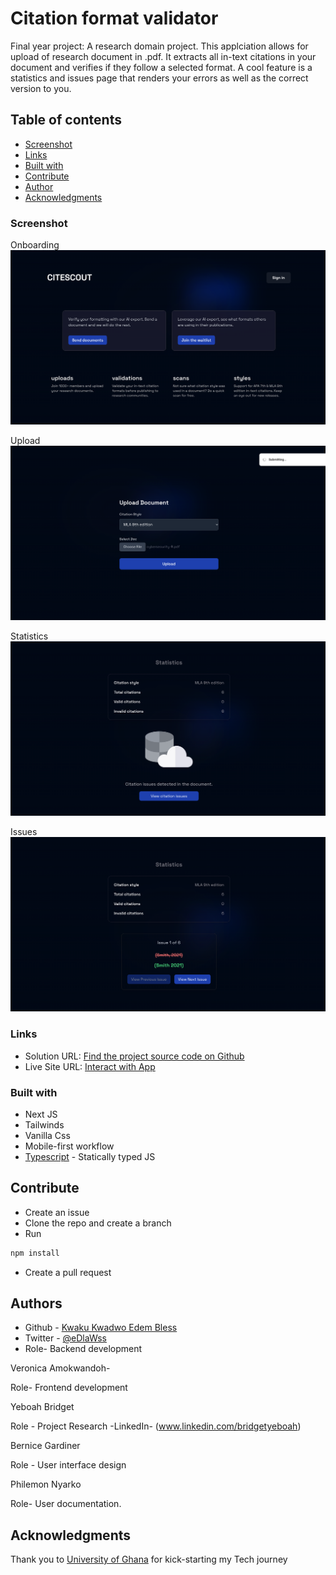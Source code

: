# Citation format validator

Final year project: A research domain project. This applciation allows for upload of research document in .pdf.
It extracts all in-text citations in your document and verifies if they follow a selected format. A cool feature is a statistics
and issues page that renders your errors as well as the correct version to you.

## Table of contents

- [Screenshot](#screenshot)
- [Links](#links)
- [Built with](#built-with)
- [Contribute](#contribute)
- [Author](#author)
- [Acknowledgments](#acknowledgments)

### Screenshot

Onboarding
![](./screenshots/onboarding.png)

Upload
![](./screenshots/upload.png)

Statistics
![](./screenshots/statistics.png)

Issues
![](./screenshots/issues.png)

### Links

- Solution URL: [Find the project source code on Github](https://github.com/edem8/citeScout)
- Live Site URL: [Interact with App](https://cite-scout.vercel.app/)

### Built with

- Next JS
- Tailwinds
- Vanilla Css
- Mobile-first workflow
- [Typescript](https://typescriptlang.org/) - Statically typed JS

## Contribute

- Create an issue
- Clone the repo and create a branch
- Run

```sh
npm install
```

- Create a pull request

## Authors

- Github - [Kwaku Kwadwo Edem Bless](https://github.com/edem8)
- Twitter - [@eDlaWss](https://www.twitter.com/eDlaWss)
- Role- Backend development

Veronica Amokwandoh- 

Role- Frontend development 

Yeboah Bridget

Role - Project Research 
-LinkedIn- (www.linkedin.com/bridgetyeboah)

Bernice Gardiner 

Role - User interface design 

Philemon Nyarko

Role- User documentation.

## Acknowledgments

Thank you to [University of Ghana](https://dcs.ug.edu.gh/) for kick-starting my Tech journey
